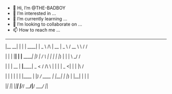 - 👋 Hi, I’m @THE-BADBOY
- 👀 I’m interested in ...
- 🌱 I’m currently learning ...
- 💞️ I’m looking to collaborate on ...
- 📫 How to reach me ...

<!---
THE-BADBOY/THE-BADBOY is a ✨ special ✨ repository because its `README.md` (this file) appears on your GitHub profile.
You can click the Preview link to take a look at your changes.
--->









_______ _    _ ______      ____          _____  ____   ______     __

|__   __| |  | |  ____|    |  _ \   /\   |  __ \|  _ \ / __ \ \   / /

   | |  | |__| | |__ ______| |_) | /  \  | |  | | |_) | |  | \ \_/ / 

   | |  |  __  |  __|______|  _ < / /\ \ | |  | |  _ <| |  | |\   /  

   | |  | |  | | |____     | |_) / ____ \| |__| | |_) | |__| | | |   

   |_|  |_|  |_|______|    |____/_/    \_\_____/|____/ \____/  |_|
